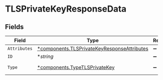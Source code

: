 # TLSPrivateKeyResponseData


## Fields

| Field                                                                                                     | Type                                                                                                      | Required                                                                                                  | Description                                                                                               | Example                                                                                                   |
| --------------------------------------------------------------------------------------------------------- | --------------------------------------------------------------------------------------------------------- | --------------------------------------------------------------------------------------------------------- | --------------------------------------------------------------------------------------------------------- | --------------------------------------------------------------------------------------------------------- |
| `Attributes`                                                                                              | [*components.TLSPrivateKeyResponseAttributes](../../models/components/tlsprivatekeyresponseattributes.md) | :heavy_minus_sign:                                                                                        | N/A                                                                                                       |                                                                                                           |
| `ID`                                                                                                      | **string*                                                                                                 | :heavy_minus_sign:                                                                                        | N/A                                                                                                       | KeYguUGZzb2W9Euo4moOR                                                                                     |
| `Type`                                                                                                    | [*components.TypeTLSPrivateKey](../../models/components/typetlsprivatekey.md)                             | :heavy_minus_sign:                                                                                        | Resource type                                                                                             |                                                                                                           |